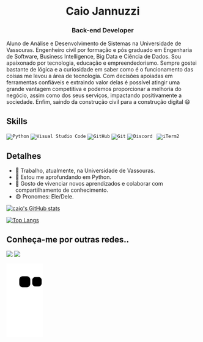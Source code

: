 <h1 align="center">Caio Jannuzzi</h1>
<h3 align="center">Back-end Developer</h3>

Aluno de Análise e Desenvolvimento de Sistemas na Universidade de Vassouras. Engenheiro civil por formação e pós graduado em Engenharia de Software, Business Intelligence, Big Data e Ciência de Dados. Sou apaixonado por tecnologia, educação e empreendedorismo. Sempre gostei bastante de lógica e a curiosidade em saber como é o funcionamento das coisas me levou a área de tecnologia. 
Com decisões apoiadas em ferramentas confiáveis e extraindo valor delas é possível atingir uma grande vantagem competitiva e podemos proporcionar a melhoria do negócio, assim como dos seus serviços, impactando positivamente a sociedade.
Enfim, saindo da construção civil para a construção digital 😄

## Skills
<code>![Python](https://img.shields.io/badge/python-3670A0?style=for-the-badge&logo=python&logoColor=ffdd54)</code>
<code>![Visual Studio Code](https://img.shields.io/badge/Visual%20Studio%20Code-0078d7.svg?style=for-the-badge&logo=visual-studio-code&logoColor=white)</code>
<code>![GitHub](https://img.shields.io/badge/github-%23121011.svg?style=for-the-badge&logo=github&logoColor=white)</code>
<code>![Git](https://img.shields.io/badge/git-%23F05033.svg?style=for-the-badge&logo=git&logoColor=white)</code>
<code>![Discord](https://img.shields.io/badge/Discord-5865F2?style=for-the-badge&logo=discord&logoColor=white)</code>
<code> ![iTerm2](https://img.shields.io/badge/iTerm2-000000?style=for-the-badge&logo=iterm2&logoColor=white)</code>


<!--<code> ![Jupyter Notebook](https://img.shields.io/badge/jupyter-%23FA0F00.svg?style=for-the-badge&logo=jupyter&logoColor=white) </code>-->
<!--![Django](https://img.shields.io/badge/Django-092E20?style=for-the-badge&logo=django&logoColor=green)-->
<!--![Django Rest](https://img.shields.io/badge/django%20rest-ff1709?style=for-the-badge&logo=django&logoColor=white)-->
<!--![PyCharm](https://img.shields.io/badge/pycharm-143?style=for-the-badge&logo=pycharm&logoColor=black&color=black&labelColor=green)-->

## Detalhes
- 🔭 Trabalho, atualmente, na Universidade de Vassouras.
- 🌱 Estou me aprofundando em Python.
- 🤗 Gosto de vivenciar novos aprendizados e colaborar com compartilhamento de conhecimento.
- 😄 Pronomes: Ele/Dele.



[![caio's GitHub stats](https://github-readme-stats.vercel.app/api?username=cjannuzzi&show_icons=true&theme=tokyonight)](https://github.com/anuraghazra/github-readme-stats)

[![Top Langs](https://github-readme-stats.vercel.app/api/top-langs/?username=cjannuzzi&layout=compact&theme=tokyonight)](https://github.com/anuraghazra/github-readme-stats)

## Conheça-me por outras redes..
<div>   
   
  <a href = "mailto:eng.caiojannuzzi@outlook.com"><img src="https://img.shields.io/badge/Microsoft_Outlook-0078D4?style=for-the-badge&logo=microsoft-outlook&logoColor=white" target="_blank"></a>
  <a href="https://www.linkedin.com/in/caiojannuzzi/" target="_blank"><img src="https://img.shields.io/badge/-LinkedIn-%230077B5?style=for-the-badge&logo=linkedin&logoColor=white" target="_blank"></a> 


<!-- 
<div align="center">
  <a href="https://github.com/cjannuzzi">
  <img height="195em" src="https://github-readme-stats.vercel.app/api?username=cjannuzzi&show_icons=true&theme=tokyonight&count_private=true"/>
  <img height="195em" src="https://github-readme-stats.vercel.app/api/top-langs/?username=cjannuzzi&layout=compact&show_icons=true&theme=tokyonight&count_private=true"/>

</div>

 <div align=center>
     <img align="center" width="148" height="180" src="https://media1.tenor.com/images/68e8337fb4eb7e40645d832c64762a8b/tenor.gif?itemid=19443613">
 </div>
  
 <div align=center style="display: inline_block"><br>
   
  <img align="center" alt="Js" height="30" width="40" src="https://raw.githubusercontent.com/devicons/devicon/master/icons/javascript/javascript-plain.svg">
  <img align="center" alt="HTML" height="30" width="40"  src="https://raw.githubusercontent.com/devicons/devicon/master/icons/html5/html5-original.svg">
  <img align="center" alt="CSS" height="30" width="40" src="https://raw.githubusercontent.com/devicons/devicon/master/icons/css3/css3-original.svg">
  <img align="center" alt="Python" height="30" width="40" src="https://raw.githubusercontent.com/devicons/devicon/master/icons/python/python-original.svg">
   
</div>
<div align=center>
  <p></p>  
</div>

 <div align=center>
     <img align="center" width="148" height="180" src="https://user-images.githubusercontent.com/29803756/87879392-c9840e00-c9c0-11ea-9efd-4618c9d264ca.png">
 </div>
   <p></p> 
  <div align=center>   
   
  <a href = "mailto:eng.caiojannuzzi@outlook.com"><img src="https://img.shields.io/badge/Microsoft_Outlook-0078D4?style=for-the-badge&logo=microsoft-outlook&logoColor=white" target="_blank"></a>
  <a href="https://www.linkedin.com/in/caiojannuzzi/" target="_blank"><img src="https://img.shields.io/badge/-LinkedIn-%230077B5?style=for-the-badge&logo=linkedin&logoColor=white" target="_blank"></a> 

## Repositórios Principais
[![Readme Card](https://github-readme-stats.vercel.app/api/pin/?username=cjannuzzi&repo=XXXXXXXXXXX&theme=radical)](https://github.com/cjannuzzi/XXXXXXXXXXX)

[![Readme Card](https://github-readme-stats.vercel.app/api/pin/?username=cjannuzzi&repo=XXXXXXXXXXX&theme=radical)](https://github.com/cjannuzzi/XXXXXXXXXXX)

[![Readme Card](https://github-readme-stats.vercel.app/api/pin/?username=cjannuzzi&repo=XXXXXXXXXXX&theme=radical)](https://github.com/cjannuzzi/XXXXXXXXXXX)

[![Readme Card](https://github-readme-stats.vercel.app/api/pin/?username=cjannuzzi&repo=XXXXXXXXXXX&theme=radical)](https://github.com/cjannuzzi/XXXXXXXXXXX)

[![Readme Card](https://github-readme-stats.vercel.app/api/pin/?username=cjannuzzi&repo=XXXXXXXXXXX&theme=radical)](https://github.com/cjannuzzi/XXXXXXXXXXX)

-->
  
![Snake animation](https://github.com/cjannuzzi/cjannuzzi/blob/output/github-contribution-grid-snake.svg)

